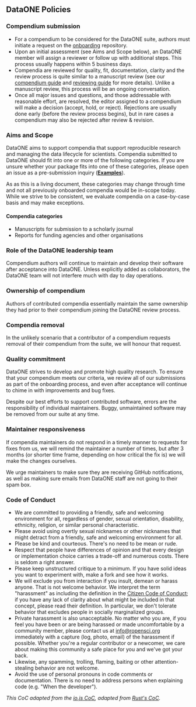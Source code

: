 ## DataONE Policies

### Compendium submission

* For a compendium to be considered for the DataONE suite, authors must initiate a request on the [onboarding](https://github.com/benmarwick/onboarding-reproducible-compendia) repository.
* Upon an initial assessment (see Aims and Scope below), an DataONE member will assign a reviewer or follow up with additional steps. This process usually happens within 5 business days.
* Compendia are reviewed for quality, fit, documentation, clarity and the review process is quite similar to a manuscript review (see our [compendium guide](packaging_guide.md) and [reviewing guide](reviewing_guide.md) for more details). Unlike a manuscript review, this process will be an ongoing conversation.
* Once all major issues and questions, and those addressable with reasonable effort, are resolved, the editor assigned to a compendium will make a decision (accept, hold, or reject). Rejections are usually done early (before the review process begins), but in rare cases a compendium may also be rejected after review & revision.

### <a href="#fit" name="#fit"></a>Aims and Scope

DataONE aims to support compendia that support reproducible research and
managing the data lifecycle for scientists.  Compendia submitted to DataONE should fit into one or more of the following
categories.  If you are unsure whether your package fits into one of these
categories, please open an issue as a pre-submission inquiry
([**Examples**](https://github.com/benmarwick/onboarding-reproducible-compendia/issues?q=is%3Aissue+label%3A0%2Fpresubmission)).

As as this is a living document, these categories may change through
time and not all previously onboarded compendia would be in-scope today.  While
we strive to be consistent, we evaluate compendia on a case-by-case basis and may
make exceptions.

#### Compendia categories

* Manuscripts for submission to a scholarly journal
* Reports for funding agencies and other organisations

### Role of the DataONE leadership team

Compendium authors will continue to maintain and develop their software after acceptance into DataONE. Unless explicitly added as collaborators, the DataONE team will not interfere much with day to day operations. 

### Ownership of compendium

Authors of contributed compendia essentially maintain the same ownership they had prior to their compendium joining the DataONE review process. 

### Compendia removal

In the unlikely scenario that a contributor of a compendium requests removal of their compendium from the suite, we will honour that request.

### Quality commitment 

DataONE strives to develop and promote high quality research. To ensure that your compendium meets our criteria, we review all of our submissions as part of the onboarding process, and even after acceptance will continue to chime in with improvements and bug fixes. 

Despite our best efforts to support contributed software, errors are the responsibility of individual maintainers. Buggy, unmaintained software may be removed from our suite at any time.

### Maintainer responsiveness

If compendia maintainers do not respond in a timely manner to requests for
 fixes from us, we will remind the maintainer a number
of times, but after 3 months (or shorter time frame, depending on how
critical the fix is) we will make the changes ourselves.

We urge maintainers to make sure they are receiving GitHub notifications, as
well as making sure emails from DataONE staff are not going to their
spam box. 

### <a href="#code-of-conduct" name="code-of-conduct"></a>Code of Conduct

* We are committed to providing a friendly, safe and welcoming
  environment for all, regardless of gender, sexual orientation,
  disability, ethnicity, religion, or similar personal characteristic.
* Please avoid using overtly sexual nicknames or other nicknames that
  might detract from a friendly, safe and welcoming environment for
  all.
* Please be kind and courteous. There's no need to be mean or rude.
* Respect that people have differences of opinion and that every
  design or implementation choice carries a trade-off and numerous
  costs. There is seldom a right answer.
* Please keep unstructured critique to a minimum. If you have solid
  ideas you want to experiment with, make a fork and see how it works.
* We will exclude you from interaction if you insult, demean or harass
  anyone.  That is not welcome behavior. We interpret the term
  "harassment" as including the definition in the [Citizen Code of
  Conduct](http://citizencodeofconduct.org/); if you have any lack of
  clarity about what might be included in that concept, please read
  their definition. In particular, we don't tolerate behavior that
  excludes people in socially marginalized groups.
* Private harassment is also unacceptable. No matter who you are, if
  you feel you have been or are being harassed or made uncomfortable
  by a community member, please contact us at info@ropensci.org 
  immediately with a capture (log, photo, email) of the harassment if possible. 
  Whether you're a regular contributor or a newcomer, we 
  care about making this community a safe place for you and we've got
  your back.
* Likewise, any spamming, trolling, flaming, baiting or other
  attention-stealing behavior are not welcome.
* Avoid the use of personal pronouns in code comments or
  documentation. There is no need to address persons when explaining
  code (e.g. "When the developer").

_This CoC adapted from the [io.js CoC](https://github.com/iojs/io.js/blob/v1.x/CONTRIBUTING.md#code-of-conduct), adapted from [Rust's 
CoC](https://github.com/rust-lang/rust/wiki/Note-development-policy#conduct)._
